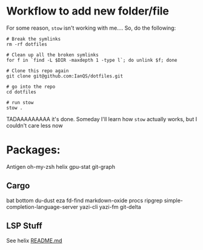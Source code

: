 # Workflow to add new folder/file

For some reason, `stow` isn't working with me.... So, do the following:





```
# Break the symlinks
rm -rf dotfiles

# Clean up all the broken symlinks
for f in `find -L $DIR -maxdepth 1 -type l`; do unlink $f; done

# Clone this repo again
git clone git@github.com:IanQS/dotfiles.git

# go into the repo
cd dotfiles

# run stow
stow .

```

TADAAAAAAAAA it's done. Someday I'll learn how `stow` actually works, but I couldn't care less now

# Packages:

Antigen
oh-my-zsh
helix
gpu-stat
git-graph

## Cargo

bat
bottom
du-dust
eza
fd-find
markdown-oxide
procs
ripgrep
simple-completion-language-server
yazi-cli
yazi-fm
git-delta

## LSP Stuff 

See helix [README.md](.config/helix/README.md)
